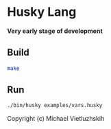 # Husky Lang
__Very early stage of development__


## Build
```bash
make
```

## Run
```bash
./bin/husky examples/vars.husky
```

Copyright (c) Michael Vietluzhskih
